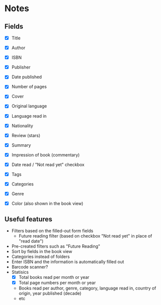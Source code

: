 # Notes

## Fields

- [x] Title
- [x] Author
- [x] ISBN
- [x] Publisher
- [x] Date published
- [x] Number of pages
- [x] Cover
- [x] Original language
- [x] Language read in
- [x] Nationality
- [x] Review (stars)
- [x] Summary
- [x] Impression of book (commentary)
- [x] Date read / "Not read yet" checkbox
- [x] Tags
- [x] Categories
- [x] Genre
- [x] Color (also shown in the book view)


## Useful features

- Filters based on the filled-out form fields
  - Future reading filter (based on checkbox "Not read yet" in place of "read date")
- Pre-created filters such as "Future Reading"
- Sort by fields in the book view
- Categories instead of folders
- Enter ISBN and the information is automatically filled out
- Barcode scanner?
- Statisics
  - [x] Total books read per month or year
  - [x] Total page numbers per month or year
  - Books read per author, genre, category, language read in, country of origin, year published (decade)
  - etc
